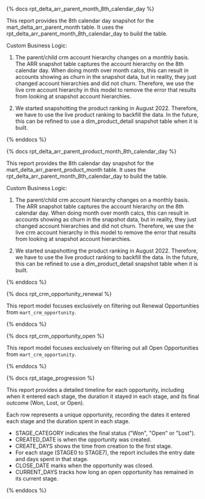 {% docs rpt_delta_arr_parent_month_8th_calendar_day %}

This report provides the 8th calendar day snapshot for the mart_delta_arr_parent_month table. It uses the rpt_delta_arr_parent_month_8th_calendar_day to build the table.

Custom Business Logic:

1. The parent/child crm account hierarchy changes on a monthly basis. The ARR snapshot table captures the account hierarchy on the 8th calendar day. When doing month over month calcs, this can result in accounts showing as churn in the snapshot data, but in reality, they just changed account hierarchies and did not churn. Therefore, we use the live crm account hierarchy in this model to remove the error that results from looking at snapshot account hierarchies.

2. We started snapshotting the product ranking in August 2022. Therefore, we have to use the live product ranking to backfill the data. In the future, this can be refined to use a dim_product_detail snapshot table when it is built.

{% enddocs %}

{% docs rpt_delta_arr_parent_product_month_8th_calendar_day %}

This report provides the 8th calendar day snapshot for the mart_delta_arr_parent_product_month table. It uses the rpt_delta_arr_parent_month_8th_calendar_day to build the table.

Custom Business Logic:

1. The parent/child crm account hierarchy changes on a monthly basis. The ARR snapshot table captures the account hierarchy on the 8th calendar day. When doing month over month calcs, this can result in accounts showing as churn in the snapshot data, but in reality, they just changed account hierarchies and did not churn. Therefore, we use the live crm account hierarchy in this model to remove the error that results from looking at snapshot account hierarchies.

2. We started snapshotting the product ranking in August 2022. Therefore, we have to use the live product ranking to backfill the data. In the future, this can be refined to use a dim_product_detail snapshot table when it is built.

{% enddocs %}


{% docs rpt_crm_opportunity_renewal %}

This report model focuses exclusively on filtering out Renewal Opportunities from `mart_crm_opportunity`.

{% enddocs %}


{% docs rpt_crm_opportunity_open %}

This report model focuses exclusively on filtering out all Open Opportunities from `mart_crm_opportunity`.

{% enddocs %}

{% docs rpt_stage_progression %}

This report provides a detailed timeline for each opportunity, including when it entered each stage, the duration it stayed in each stage, and its final outcome (Won, Lost, or Open).

Each row represents a unique opportunity, recording the dates it entered each stage and the duration spent in each stage.

- STAGE_CATEGORY indicates the final status ("Won", "Open" or "Lost").
- CREATED_DATE is when the opportunity was created.
- CREATE_DAYS shows the time from creation to the first stage.
- For each stage (STAGE0 to STAGE7), the report includes the entry date and days spent in that stage.
- CLOSE_DATE marks when the opportunity was closed.
- CURRENT_DAYS tracks how long an open opportunity has remained in its current stage.

{% enddocs %}
